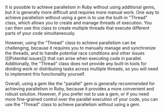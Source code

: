 It is possible to achieve parallelism in Ruby without using additional gems, but it is generally more difficult and requires more manual work. One way to achieve parallelism without using a gem is to use the built-in "Thread" class, which allows you to create and manage threads of execution. You can then use this class to create multiple threads that execute different parts of your code simultaneously.

However, using the "Thread" class to achieve parallelism can be challenging, because it requires you to manually manage and synchronize the threads, and to handle potential race conditions and other issues ([[Potential issues]]) that can arise when executing code in parallel. Additionally, the "Thread" class does not provide any built-in tools for dividing work or distributing tasks across multiple threads, so you will need to implement this functionality yourself.

Overall, using a gem like the "parallel" gem is generally recommended for achieving parallelism in Ruby, because it provides a more convenient and robust solution. However, if you prefer not to use a gem, or if you need more fine-grained control over the parallel execution of your code, you can use the "Thread" class to achieve parallelism without using a gem.